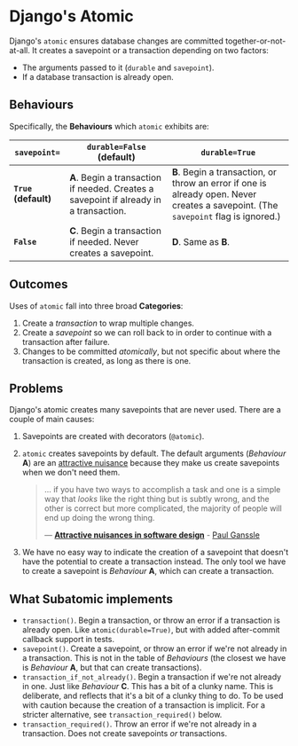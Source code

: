 # Django's Atomic

Django's `atomic` ensures database changes are committed together-or-not-at-all.
It creates a savepoint or a transaction depending on two factors:

- The arguments passed to it (`durable` and `savepoint`).
- If a database transaction is already open.

## Behaviours

Specifically, the **Behaviours** which `atomic` exhibits are:

| `savepoint=`         | `durable=False` (default) | `durable=True` |
| ---                  | ---                       | ---            |
| **`True` (default)** | **A**. Begin a transaction if needed. Creates a savepoint if already in a transaction. | **B**. Begin a transaction, or throw an error if one is already open. Never creates a savepoint. (The `savepoint` flag is ignored.) |
| **`False`**          | **C**. Begin a transaction if needed. Never creates a savepoint. | **D**. Same as **B**.  |

## Outcomes

Uses of `atomic` fall into three broad **Categories**:

1. Create a *transaction* to wrap multiple changes.
2. Create a *savepoint* so we can roll back to in order to continue with a transaction after failure.
3. Changes to be committed *atomically*, but not specific about where the transaction is created, as long as there is one.

## Problems

Django's atomic creates many savepoints that are never used.
There are a couple of main causes:

1. Savepoints are created with decorators (`@atomic`).
2. `atomic` creates savepoints by default.
   The default arguments (*Behaviour* **A**)
   are an [attractive nuisance](https://blog.ganssle.io/articles/2023/01/attractive-nuisances.html)
   because they make us create savepoints when we don't need them.

    > … if you have two ways to accomplish a task
    > and one is a simple way
    > that *looks* like the right thing but is subtly wrong,
    > and the other is correct
    > but more complicated,
    > the majority of people will end up doing the wrong thing.
    >
    > — [**Attractive nuisances in software design**](https://blog.ganssle.io/articles/2023/01/attractive-nuisances.html) - [Paul Ganssle](https://blog.ganssle.io/author/paul-ganssle.html)

3. We have no easy way to indicate the creation of a savepoint
  that doesn't have the potential to create a transaction instead.
  The only tool we have to create a savepoint is *Behaviour* **A**,
  which can create a transaction.

## What Subatomic implements
- `transaction()`.
  Begin a transaction, or throw an error if a transaction is already open.
  Like `atomic(durable=True)`, but with added after-commit callback support in tests.
- `savepoint()`.
  Create a savepoint, or throw an error if we're not already in a transaction.
  This is not in the table of *Behaviours*
  (the closest we have is *Behaviour* **A**, but that can create transactions).
- `transaction_if_not_already()`.
  Begin a transaction if we're not already in one.
  Just like *Behaviour* **C**.
  This has a bit of a clunky name.
  This is deliberate, and reflects that it's a bit of a clunky thing to do.
  To be used with caution because the creation of a transaction is implicit.
  For a stricter alternative, see `transaction_required()` below.
- `transaction_required()`.
  Throw an error if we're not already in a transaction.
  Does not create savepoints *or* transactions.
